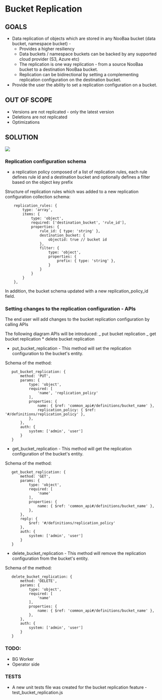 # Bucket Replication

## GOALS

- Data replication of objects which are stored in any NooBaa bucket (data bucket, namespace bucket) -
  - Provides a higher resiliency
  - Data buckets / namespace buckets can be backed by any supported cloud provider (S3, Azure etc)
  - The replication is one way replication - from a source NooBaa bucket to a destination NooBaa bucket.
  - Replication can be bidirectional by setting a complementing replication configuration on the destination bucket.
- Provide the user the ability to set a replication configuration on a bucket.

## OUT OF SCOPE

- Versions are not replicated - only the latest version
- Deletions are not replicated
- Optimizations

## SOLUTION

<div id="top" />
<img src="/docs/design/images/bucket_replication.png" />

### Replication configuration schema

- a replication policy composed of a list of replication rules,
  each rule defines rule id and a destination bucket
  and optionally defines a filter based on the object key prefix

Structure of replication rules which was added to a new replication configuration collection schema:

```
    replication_rules: {
        type: 'array',
        items: {
            type: 'object',
            required: ['destination_bucket', 'rule_id'],
            properties: {
                rule_id: { type: 'string' },
                destination_bucket: {
                    objectid: true // bucket id
                },
                filter: {
                    type: 'object',
                    properties: {
                        prefix: { type: 'string' },
                    }
                }
            }
        }
    },
```

In addition, the bucket schema updated with a new replication_policy_id field.

### Setting changes to the replication configuration - APIs

The end user will add changes to the bucket replication configuration by calling APIs

The following diagram APIs will be introduced:
_ put bucket replication
_ get bucket replication \* delete bucket replication

- put_bucket_replication -
  This method will set the replication configuration to the bucket's entity.

Schema of the method:

```
   put_bucket_replication: {
       method: 'PUT',
       params: {
           type: 'object',
           required: [
               'name', 'replication_policy'
           ],
           properties: {
               name: { $ref: 'common_api#/definitions/bucket_name' },
               replication_policy: { $ref: '#/definitions/replication_policy' },
           },
       },
       auth: {
           system: ['admin', 'user']
       }
   }
```

- get_bucket_replication -
  This method will get the replication configuration of the bucket's entity.

Schema of the method:

```
   get_bucket_replication: {
       method: 'GET',
       params: {
           type: 'object',
           required: [
               'name'
           ],
           properties: {
               name: { $ref: 'common_api#/definitions/bucket_name' },
           },
       },
       reply: {
           $ref: '#/definitions/replication_policy'
       },
       auth: {
           system: ['admin', 'user']
       }
   }
```

- delete_bucket_replication -
  This method will remove the replication configuration from the bucket's entity.

Schema of the method:

```
   delete_bucket_replication: {
       method: 'DELETE',
       params: {
           type: 'object',
           required: [
               'name'
           ],
           properties: {
               name: { $ref: 'common_api#/definitions/bucket_name' },
           },
       },
       auth: {
           system: ['admin', 'user']
       }
   }
```

### TODO:

- BG Worker
- Operator side

### TESTS

- A new unit tests file was created for the bucket replication feature - test_bucket_replication.js
